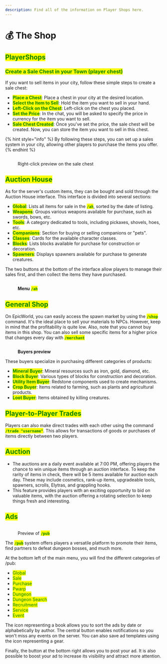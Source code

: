 ```yaml
---
description: Find all of the information on Player Shops here.
---
```


# 💰 The Shop

## <mark style="color:green;">PlayerShops</mark>

### <mark style="color:green;">Create a Sale Chest in your Town (player chest)</mark>

If you want to sell items in your city, follow these simple steps to create a sale chest:

* <mark style="color:green;">**Place a Chest**</mark>: Place a chest in your city at the desired location.
* <mark style="color:green;">**Select the Item to Sell**</mark>: Hold the item you want to sell in your hand.
* <mark style="color:green;">**Left-Click on the Chest**</mark>: Left-click on the chest you placed.
* <mark style="color:green;">**Set the Price**</mark>: In the chat, you will be asked to specify the price in currency for the item you want to sell.
* <mark style="color:green;">**Sale Chest Created**</mark>: Once you've set the price, the sale chest will be created. Now, you can store the item you want to sell in this chest.

{% hint style="info" %}
By following these steps, you can set up a sales system in your city, allowing other players to purchase the items you offer.
{% endhint %}

<figure><img src="../.gitbook/assets/Capture d&#x27;écran 2024-12-03 154643.png" alt=""><figcaption><p>Right-click preview on the sale chest</p></figcaption></figure>

## <mark style="color:green;">Auction House</mark>

As for the server's custom items, they can be bought and sold through the Auction House interface. This interface is divided into several sections:

* <mark style="color:green;">**Global**</mark>: Lists all items for sale in the <mark style="color:green;">**`/ah`**</mark>, sorted by the date of listing.
* <mark style="color:green;">**Weapons**</mark>: Groups various weapons available for purchase, such as swords, bows, etc.
* <mark style="color:green;">**Tools**</mark>: A category dedicated to tools, including pickaxes, shovels, hoes, etc.
* <mark style="color:green;">**Companions**</mark>: Section for buying or selling companions or "pets".
* <mark style="color:green;">**Classes**</mark>: Cards for the available character classes.
* <mark style="color:green;">**Blocks**</mark>: Lists blocks available for purchase for construction or decoration.
* <mark style="color:green;">**Spawners**</mark>: Displays spawners available for purchase to generate creatures.

The two buttons at the bottom of the interface allow players to manage their sales first, and then collect the items they have purchased.

<figure><img src="../.gitbook/assets/Capture d&#x27;écran 2024-12-12 173144.png" alt=""><figcaption><p><strong>Menu</strong> <mark style="color:green;"><strong><code>/ah</code></strong></mark></p></figcaption></figure>

## <mark style="color:green;">General Shop</mark>

On EpicWorld, you can easily access the spawn market by using the <mark style="color:green;">**`/shop`**</mark> command. It's the ideal place to sell your materials to NPCs. However, keep in mind that the profitability is quite low. Also, note that you cannot buy items in this shop. You can also sell some specific items for a higher price that changes every day with <mark style="color:green;">**`/merchant`**</mark>

<figure><img src="../.gitbook/assets/image (4).png" alt=""><figcaption><p><strong>Buyers preview</strong></p></figcaption></figure>



These buyers specialize in purchasing different categories of products:

* <mark style="color:green;">**Mineral Buyer**</mark>: Mineral resources such as iron, gold, diamond, etc.
* <mark style="color:green;">**Block Buyer**</mark>: Various types of blocks for construction and decoration.
* <mark style="color:green;">**Utility Item Buyer**</mark>: Redstone components used to create mechanisms.
* <mark style="color:green;">**Crop Buyer**</mark>: Items related to farming, such as plants and agricultural products.
* <mark style="color:green;">**Loot Buyer**</mark>: Items obtained by killing creatures.

## <mark style="color:green;">**Player-to-Player Trades**</mark>

Players can also make direct trades with each other using the command <mark style="color:green;">**`/trade "username"`**</mark>. This allows for transactions of goods or purchases of items directly between two players.

## <mark style="color:green;">Auction</mark>

* The auctions are a daily event available at 7:00 PM, offering players the chance to win unique items through an auction interface. To keep the rarity of items in check, there will be 5 items available for auction each day. These may include cosmetics, rank-up items, upgradeable tools, spawners, scrolls, Elytras, and grappling hooks.
* This feature provides players with an exciting opportunity to bid on valuable items, with the auction offering a rotating selection to keep things fresh and interesting.

## <mark style="color:green;">Ads</mark>

<figure><img src="../.gitbook/assets/Capture d&#x27;écran 2024-12-03 161622.png" alt=""><figcaption><p>Preview of <mark style="color:green;"><strong><code>/pub</code></strong></mark></p></figcaption></figure>

The <mark style="color:green;">**`/pub`**</mark> system offers players a versatile platform to promote their items, find partners to defeat dungeon bosses, and much more.

At the bottom left of the main menu, you will find the different categories of /pub:

* <mark style="color:green;">Global</mark>
* <mark style="color:green;">Sale</mark>
* <mark style="color:green;">Purchase</mark>
* <mark style="color:green;">Pwarp</mark>
* <mark style="color:green;">Dungeon</mark>
* <mark style="color:green;">Dungeon Search</mark>
* <mark style="color:green;">Recruitment</mark>
* <mark style="color:green;">Service</mark>
* <mark style="color:green;">Event</mark>

The icon representing a book allows you to sort the ads by date or alphabetically by author. The central button enables notifications so you won't miss any events on the server. You can also save ad templates using the icon representing a gear.

Finally, the button at the bottom right allows you to post your ad. It is also possible to boost your ad to increase its visibility and attract more attention.
